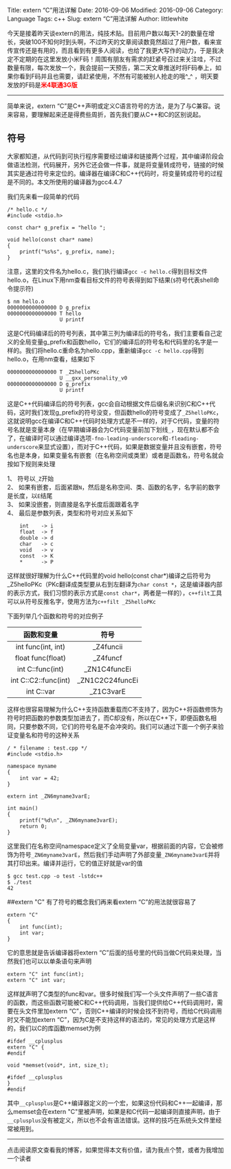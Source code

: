 Title: extern “C”用法详解
Date: 2016-09-06
Modified: 2016-09-06
Category: Language
Tags: c++
Slug: extern “C”用法详解
Author: littlewhite

今天是接着昨天谈extern的用法，纯技术贴。目前用户数以每天1-2的数量在增长，突破100不知何时到头啊，不过昨天的文章阅读数竟然超过了用户数，看来宣传宣传还是有用的，而且看到有更多人阅读，也给了我更大写作的动力，于是我决定不定期的在这里发放小米F码！周围有朋友有需求的赶紧号召过来关注哇，不过数量有限，每次发放一个，我会提前一天预告，第二天文章推送时将F码奉上，如果你看到F码并且也需要，请赶紧使用，不然有可能被别人抢走的哦^_^ ，明天要发放的F码是<font color="red">**米4联通3G版**</font>
<hr>

简单来说，extern “C”是C++声明或定义C语言符号的方法，是为了与C兼容。说来容易，要理解起来还是得费些周折，首先我们要从C++和C的区别说起。

符号
---
大家都知道，从代码到可执行程序需要经过编译和链接两个过程，其中编译阶段会做语法检测，代码展开，另外它还会做一件事，就是将变量转成符号，链接的时候其实是通过符号来定位的。编译器在编译C和C++代码时，将变量转成符号的过程是不同的。本文所使用的编译器为gcc4.4.7
	
我们先来看一段简单的代码

	/* hello.c */
	#include <stdio.h>
	
	const char* g_prefix = "hello ";
	
	void hello(const char* name)
	{
		printf("%s%s", g_prefix, name);
	}
	
注意，这里的文件名为hello.c，我们执行编译`gcc -c hello.c`得到目标文件hello.o，在Linux下用nm查看目标文件的符号表得到如下结果(`$`符号代表shell命令提示符)

	$ nm hello.o
	0000000000000000 D g_prefix
	0000000000000000 T hello
	                 U printf
这是C代码编译后的符号列表，其中第三列为编译后的符号名，我们主要看自己定义的全局变量g_prefix和函数hello，它们的编译后的符号名和代码里的名字是一样的。我们将hello.c重命名为hello.cpp，重新编译`gcc -c hello.cpp`得到hello.o，在用nm查看，结果如下

	0000000000000000 T _Z5helloPKc
	                 U __gxx_personality_v0
	0000000000000000 D g_prefix
	                 U printf
这是C++代码编译后的符号列表，gcc会自动根据文件后缀名来识别C和C++代码，这时我们发现g_prefix的符号没变，但函数hello的符号变成了`_Z5helloPKc`，这就说明gcc在编译C和C++代码时处理方式是不一样的，对于C代码，变量的符号名就是变量本身（在早期编译器会为C代码变量前加下划线`_`，现在默认都不会了，在编译时可以通过编译选项`-fno-leading-underscore`和`-fleading-underscore`来显式设置），而对于C++代码，如果是数据变量并且没有嵌套，符号名也是本身，如果变量名有嵌套（在名称空间或类里）或者是函数名，符号名就会按如下规则来处理
 
1、 符号以`_Z`开始  
2、 如果有嵌套，后面紧跟`N`，然后是名称空间、类、函数的名字，名字前的数字是长度，以`E`结尾  
3、 如果没嵌套，则直接是名字长度后面跟着名字  
4、 最后是参数列表，类型和符号对应关系如下  

		int    -> i  
		float  -> f  
		double -> d  
		char   -> c  
		void   -> v  
		const  -> K  
		*      -> P  
		
这样就很好理解为什么C++代码里的void hello(const char\*)编译之后符号为_Z5helloPKc（PKc翻译成类型要从右到左翻译为`char const *`，这是编译器内部的表示方式，我们习惯的表示方式是`const char*`，两者是一样的），`c++filt`工具可以从符号反推名字，使用方法为`c++filt _Z5helloPKc`

下面列举几个函数和符号的对应例子

函数和变量            | 符号
:-------------:| :----------:
int func(int, int)  | _Z4funcii
float func(float) | _Z4funcf
int C::func(int) | _ZN1C4funcEi
int C::C2::func(int) | _ZN1C2C24funcEi
int C::var | _Z1C3varE

这样也很容易理解为什么C++支持函数重载而C不支持了，因为C++将函数修饰为符号时把函数的参数类型加进去了，而C却没有，所以在C++下，即便函数名相同，只要参数不同，它们的符号名是不会冲突的。我们可以通过下面一个例子来验证变量名和符号的这种关系

	/ * filename : test.cpp */
	#include <stdio.h>
	
	namespace myname
	{
		int var = 42;
	}
	
	extern int _ZN6myname3varE;
	
	int main()
	{
		printf("%d\n", _ZN6myname3varE);
		return 0;
	}	
这里我们在名称空间namespace定义了全局变量var，根据前面的内容，它会被修饰为符号`_ZN6myname3varE`，然后我们手动声明了外部变量`_ZN6myname3varE`并将其打印出来。编译并运行，它的值正好就是var的值

	$ gcc test.cpp -o test -lstdc++
	$ ./test
	42

##extern "C"
有了符号的概念我们再来看extern “C”的用法就很容易了

	extern "C"
	{
		int func(int);
		int var;
	}
它的意思就是告诉编译器将extern “C”后面的括号里的代码当做C代码来处理，当然我们也可以以单条语句来声明

	extern "C" int func(int);
	extern "C" int var;
这样就声明了C类型的func和var。很多时候我们写一个头文件声明了一些C语言的函数，而这些函数可能被C和C++代码调用，当我们提供给C++代码调用时，需要在头文件里加extern “C”，否则C++编译的时候会找不到符号，而给C代码调用时又不能加extern “C”，因为C是不支持这样的语法的，常见的处理方式是这样的，我们以C的库函数memset为例

	#ifdef __cplusplus
	extern "C" {
	#endif
	
	void *memset(void*, int, size_t);
	
	#ifdef __cplusplus
	}
	#endif
	
其中`__cplusplus`是C++编译器定义的一个宏，如果这份代码和C++一起编译，那么memset会在extern "C"里被声明，如果是和C代码一起编译则直接声明，由于`__cplusplus`没有被定义，所以也不会有语法错误。这样的技巧在系统头文件里经常被用到。
<hr>
点击阅读原文查看我的博客，如果觉得本文有价值，请为我点个赞，或者为我增加一个读者
